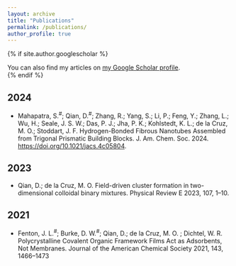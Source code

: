 ```yaml
---
layout: archive
title: "Publications"
permalink: /publications/
author_profile: true
---
```


{% if site.author.googlescholar %}
  <div class="wordwrap">You can also find my articles on <a href="{{site.author.googlescholar}}">my Google Scholar profile</a>.</div>
{% endif %}

## 2024
- Mahapatra, S.<sup>#</sup>; Qian, D.<sup>#</sup>; Zhang, R.; Yang, S.; Li, P.; Feng, Y.; Zhang, L.; Wu, H.; Seale, J. S. W.; Das, P. J.; Jha, P. K.; Kohlstedt, K. L.; de la Cruz, M. O.; Stoddart, J. F. Hydrogen-Bonded Fibrous Nanotubes Assembled from Trigonal Prismatic Building Blocks. J. Am. Chem. Soc. 2024. https://doi.org/10.1021/jacs.4c05804.
## 2023
- Qian, D.; de la Cruz, M. O. Field-driven cluster formation in two-dimensional colloidal
binary mixtures. Physical Review E 2023, 107, 1–10.

## 2021
- Fenton, J. L.<sup>#</sup>; Burke, D. W.<sup>#</sup>; Qian, D.; de la Cruz, M. O. ; Dichtel, W. R. Polycrystalline
Covalent Organic Framework Films Act as Adsorbents, Not Membranes. Journal of the
American Chemical Society 2021, 143, 1466–1473
